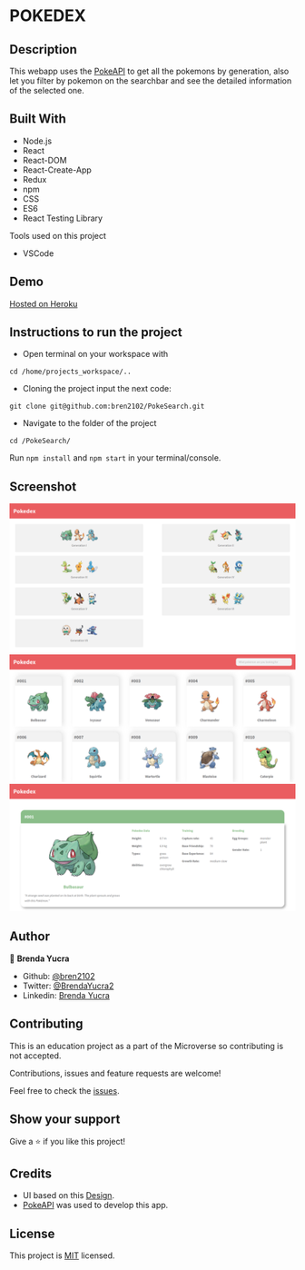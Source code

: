 # POKEDEX

## Description

This webapp uses the [PokeAPI](https://pokeapi.co/) to get all the pokemons by generation, also let you filter by pokemon on the searchbar and see the detailed information of the selected one. 

## Built With

* Node.js
* React
* React-DOM
* React-Create-App
* Redux
* npm
* CSS
* ES6
* React Testing Library

Tools used on this project

- VSCode

## Demo

[Hosted on Heroku](https://bren2102-pokedex.herokuapp.com/)

## Instructions to run the project

+ Open terminal on your workspace with
```
cd /home/projects_workspace/..
```
+ Cloning the project input the next code:
```
git clone git@github.com:bren2102/PokeSearch.git
```
+ Navigate to the folder of the project
```
cd /PokeSearch/
```
Run `npm install` and `npm start` in your terminal/console.

## Screenshot

![Main Page](src/assets/mainpage.png)
![Pokedex Page](src/assets/pokedexpage.png)
![Pokemon Page](src/assets/pokemonpage.png)

## Author
👤 **Brenda Yucra**

- Github: [@bren2102](https://github.com/bren2102)
- Twitter: [@BrendaYucra2](https://twitter.com/BrendaYucra)
- Linkedin: [Brenda Yucra](https://www.linkedin.com/in/brenda-yucra-51980681/)

## Contributing

This is an education project as a part of the Microverse so contributing is not accepted.

Contributions, issues and feature requests are welcome!

Feel free to check the [issues](https://github.com/bren2102/PokeSearch/issues).

## Show your support

Give a ⭐️ if you like this project!

## Credits

+ UI based on this [Design](https://www.behance.net/gallery/95727849/Pokdex-App).
+ [PokeAPI](https://pokeapi.co/) was used to develop this app.

## License

This project is [MIT](lic.url) licensed.

